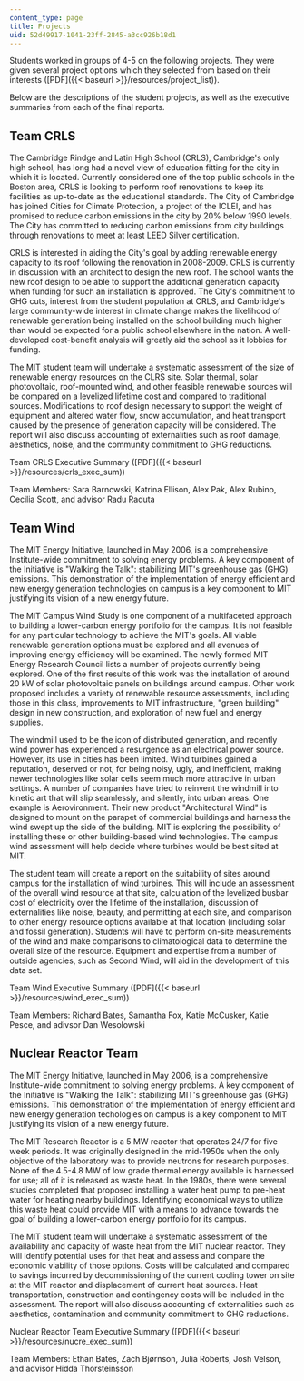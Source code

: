```yaml
---
content_type: page
title: Projects
uid: 52d49917-1041-23ff-2845-a3cc926b18d1
---
```


Students worked in groups of 4-5 on the following projects. They were given several project options which they selected from based on their interests ([PDF]({{< baseurl >}}/resources/project_list)).

Below are the descriptions of the student projects, as well as the executive summaries from each of the final reports.

Team CRLS
---------

The Cambridge Rindge and Latin High School (CRLS), Cambridge's only high school, has long had a novel view of education fitting for the city in which it is located. Currently considered one of the top public schools in the Boston area, CRLS is looking to perform roof renovations to keep its facilities as up-to-date as the educational standards. The City of Cambridge has joined Cities for Climate Protection, a project of the ICLEI, and has promised to reduce carbon emissions in the city by 20% below 1990 levels. The City has committed to reducing carbon emissions from city buildings through renovations to meet at least LEED Silver certification.

CRLS is interested in aiding the City's goal by adding renewable energy capacity to its roof following the renovation in 2008-2009. CRLS is currently in discussion with an architect to design the new roof. The school wants the new roof design to be able to support the additional generation capacity when funding for such an installation is approved. The City's commitment to GHG cuts, interest from the student population at CRLS, and Cambridge's large community-wide interest in climate change makes the likelihood of renewable generation being installed on the school building much higher than would be expected for a public school elsewhere in the nation. A well-developed cost-benefit analysis will greatly aid the school as it lobbies for funding.

The MIT student team will undertake a systematic assessment of the size of renewable energy resources on the CLRS site. Solar thermal, solar photovoltaic, roof-mounted wind, and other feasible renewable sources will be compared on a levelized lifetime cost and compared to traditional sources. Modifications to roof design necessary to support the weight of equipment and altered water flow, snow accumulation, and heat transport caused by the presence of generation capacity will be considered. The report will also discuss accounting of externalities such as roof damage, aesthetics, noise, and the community commitment to GHG reductions.

Team CRLS Executive Summary ([PDF]({{< baseurl >}}/resources/crls_exec_sum))

Team Members: Sara Barnowski, Katrina Ellison, Alex Pak, Alex Rubino, Cecilia Scott, and advisor Radu Raduta

Team Wind
---------

The MIT Energy Initiative, launched in May 2006, is a comprehensive Institute-wide commitment to solving energy problems. A key component of the Initiative is "Walking the Talk": stabilizing MIT's greenhouse gas (GHG) emissions. This demonstration of the implementation of energy efficient and new energy generation technologies on campus is a key component to MIT justifying its vision of a new energy future.

The MIT Campus Wind Study is one component of a multifaceted approach to building a lower-carbon energy portfolio for the campus. It is not feasible for any particular technology to achieve the MIT's goals. All viable renewable generation options must be explored and all avenues of improving energy efficiency will be examined. The newly formed MIT Energy Research Council lists a number of projects currently being explored. One of the first results of this work was the installation of around 20 kW of solar photovoltaic panels on buildings around campus. Other work proposed includes a variety of renewable resource assessments, including those in this class, improvements to MIT infrastructure, "green building" design in new construction, and exploration of new fuel and energy supplies.

The windmill used to be the icon of distributed generation, and recently wind power has experienced a resurgence as an electrical power source. However, its use in cities has been limited. Wind turbines gained a reputation, deserved or not, for being noisy, ugly, and inefficient, making newer technologies like solar cells seem much more attractive in urban settings. A number of companies have tried to reinvent the windmill into kinetic art that will slip seamlessly, and silently, into urban areas. One example is Aerovironment. Their new product "Architectural Wind" is designed to mount on the parapet of commercial buildings and harness the wind swept up the side of the building. MIT is exploring the possibility of installing these or other building-based wind technologies. The campus wind assessment will help decide where turbines would be best sited at MIT.

The student team will create a report on the suitability of sites around campus for the installation of wind turbines. This will include an assessment of the overall wind resource at that site, calculation of the levelized busbar cost of electricity over the lifetime of the installation, discussion of externalities like noise, beauty, and permitting at each site, and comparison to other energy resource options available at that location (including solar and fossil generation). Students will have to perform on-site measurements of the wind and make comparisons to climatological data to determine the overall size of the resource. Equipment and expertise from a number of outside agencies, such as Second Wind, will aid in the development of this data set.

Team Wind Executive Summary ([PDF]({{< baseurl >}}/resources/wind_exec_sum))

Team Members: Richard Bates, Samantha Fox, Katie McCusker, Katie Pesce, and adivsor Dan Wesolowski

Nuclear Reactor Team
--------------------

The MIT Energy Initiative, launched in May 2006, is a comprehensive Institute-wide commitment to solving energy problems. A key component of the Initiative is "Walking the Talk": stabilizing MIT's greenhouse gas (GHG) emissions. This demonstration of the implementation of energy efficient and new energy generation techologies on campus is a key component to MIT justifying its vision of a new energy future.

The MIT Research Reactor is a 5 MW reactor that operates 24/7 for five week periods. It was originally designed in the mid-1950s when the only objective of the laboratory was to provide neutrons for research purposes. None of the 4.5-4.8 MW of low grade thermal energy available is harnessed for use; all of it is released as waste heat. In the 1980s, there were several studies completed that proposed installing a water heat pump to pre-heat water for heating nearby buildings. Identifying economical ways to utilize this waste heat could provide MIT with a means to advance towards the goal of building a lower-carbon energy portfolio for its campus.

The MIT student team will undertake a systematic assessment of the availability and capacity of waste heat from the MIT nuclear reactor. They will identify potential uses for that heat and assess and compare the economic viability of those options. Costs will be calculated and compared to savings incurred by decommissioning of the current cooling tower on site at the MIT reactor and displacement of current heat sources. Heat transportation, construction and contingency costs will be included in the assessment. The report will also discuss accounting of externalities such as aesthetics, contamination and community commitment to GHG reductions.

Nuclear Reactor Team Executive Summary ([PDF]({{< baseurl >}}/resources/nucre_exec_sum))

Team Members: Ethan Bates, Zach Bjørnson, Julia Roberts, Josh Velson, and advisor Hidda Thorsteinsson